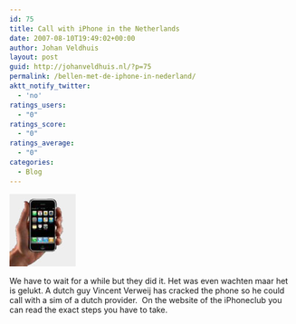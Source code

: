 ```yaml
---
id: 75
title: Call with iPhone in the Netherlands
date: 2007-08-10T19:49:02+00:00
author: Johan Veldhuis
layout: post
guid: http://johanveldhuis.nl/?p=75
permalink: /bellen-met-de-iphone-in-nederland/
aktt_notify_twitter:
  - 'no'
ratings_users:
  - "0"
ratings_score:
  - "0"
ratings_average:
  - "0"
categories:
  - Blog
---
```

[![iPhone](/wp-content/uploads/2008/03/iphone.thumbnail.jpg)](/wp-content/uploads/2008/03/iphone.jpg "iPhone")

We have to wait for a while but they did it. Het was even wachten maar het is gelukt. A dutch guy Vincent Verweij has cracked the phone so he could call with a sim of a dutch provider.  On the website of the iPhoneclub you can read the exact steps you have to take.